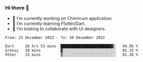 ### Hi there 👋

<!--
**devcat37/devcat37** is a ✨ _special_ ✨ repository because its `README.md` (this file) appears on your GitHub profile.-->


- 🔭 I’m currently working on Chimicum application.
- 🌱 I’m currently learning Flutter/Dart.
- 👯 I’m looking to collaborate with UI designers.
<!-- - 🤔 I’m looking for help with ... -->

<!--START_SECTION:waka-->

```text
From: 23 December 2022 - To: 30 December 2022

Dart     26 hrs 53 mins  ███████████████████████▓░   94.95 %
Groovy   39 mins         ▓░░░░░░░░░░░░░░░░░░░░░░░░   02.35 %
Other    23 mins         ▒░░░░░░░░░░░░░░░░░░░░░░░░   01.38 %
```

<!--END_SECTION:waka-->

